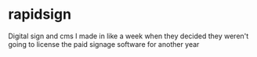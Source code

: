 # rapidsign
Digital sign and cms I made in like a week when they decided they weren't going to license the paid signage software for another year

